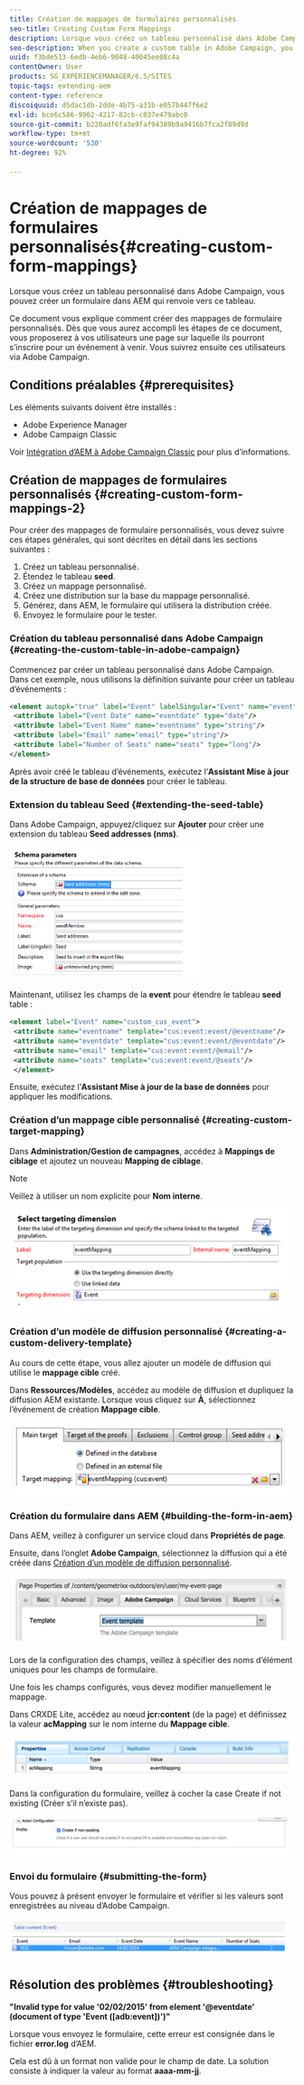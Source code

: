 ```yaml
---
title: Création de mappages de formulaires personnalisés
seo-title: Creating Custom Form Mappings
description: Lorsque vous créez un tableau personnalisé dans Adobe Campaign, vous pouvez créer un formulaire dans AEM qui renvoie vers ce tableau.
seo-description: When you create a custom table in Adobe Campaign, you may want to build a form in AEM that maps to that custom table
uuid: f3bde513-6edb-4eb6-9048-40045ee08c4a
contentOwner: User
products: SG_EXPERIENCEMANAGER/6.5/SITES
topic-tags: extending-aem
content-type: reference
discoiquuid: d5dac1db-2dde-4b75-a31b-e057b447f6e2
exl-id: bce6c586-9962-4217-82cb-c837e479abc0
source-git-commit: b220adf6fa3e9faf94389b9a9416b7fca2f89d9d
workflow-type: tm+mt
source-wordcount: '530'
ht-degree: 92%

---
```


# Création de mappages de formulaires personnalisés{#creating-custom-form-mappings}

Lorsque vous créez un tableau personnalisé dans Adobe Campaign, vous pouvez créer un formulaire dans AEM qui renvoie vers ce tableau.

Ce document vous explique comment créer des mappages de formulaire personnalisés. Dès que vous aurez accompli les étapes de ce document, vous proposerez à vos utilisateurs une page sur laquelle ils pourront s’inscrire pour un événement à venir. Vous suivrez ensuite ces utilisateurs via Adobe Campaign.

## Conditions préalables {#prerequisites}

Les éléments suivants doivent être installés :

* Adobe Experience Manager
* Adobe Campaign Classic

Voir [Intégration d’AEM à Adobe Campaign Classic](/help/sites-administering/campaignonpremise.md) pour plus d’informations.

## Création de mappages de formulaires personnalisés {#creating-custom-form-mappings-2}

Pour créer des mappages de formulaire personnalisés, vous devez suivre ces étapes générales, qui sont décrites en détail dans les sections suivantes :

1. Créez un tableau personnalisé.
1. Étendez le tableau **seed**.
1. Créez un mappage personnalisé.
1. Créez une distribution sur la base du mappage personnalisé.
1. Générez, dans AEM, le formulaire qui utilisera la distribution créée.
1. Envoyez le formulaire pour le tester.

### Création du tableau personnalisé dans Adobe Campaign {#creating-the-custom-table-in-adobe-campaign}

Commencez par créer un tableau personnalisé dans Adobe Campaign. Dans cet exemple, nous utilisons la définition suivante pour créer un tableau d’événements :

```xml
<element autopk="true" label="Event" labelSingular="Event" name="event">
 <attribute label="Event Date" name="eventdate" type="date"/>
 <attribute label="Event Name" name="eventname" type="string"/>
 <attribute label="Email" name="email" type="string"/>
 <attribute label="Number of Seats" name="seats" type="long"/>
</element>
```

Après avoir créé le tableau d’événements, exécutez l’**Assistant Mise à jour de la structure de base de données** pour créer le tableau.

### Extension du tableau Seed {#extending-the-seed-table}

Dans Adobe Campaign, appuyez/cliquez sur **Ajouter** pour créer une extension du tableau **Seed addresses (nms)**.

![chlimage_1-194](assets/chlimage_1-194.png)

Maintenant, utilisez les champs de la **event** pour étendre le tableau **seed** table :

```xml
<element label="Event" name="custom_cus_event">
 <attribute name="eventname" template="cus:event:event/@eventname"/>
 <attribute name="eventdate" template="cus:event:event/@eventdate"/>
 <attribute name="email" template="cus:event:event/@email"/>
 <attribute name="seats" template="cus:event:event/@seats"/>
 </element>
```

Ensuite, exécutez l’**Assistant Mise à jour de la base de données** pour appliquer les modifications.

### Création d’un mappage cible personnalisé {#creating-custom-target-mapping}

Dans **Administration/Gestion de campagnes**, accédez à **Mappings de ciblage** et ajoutez un nouveau **Mapping de ciblage**.

>[!NOTE]
>
>Veillez à utiliser un nom explicite pour **Nom interne**.

![chlimage_1-195](assets/chlimage_1-195.png)

### Création d’un modèle de diffusion personnalisé {#creating-a-custom-delivery-template}

Au cours de cette étape, vous allez ajouter un modèle de diffusion qui utilise le **mappage cible** créé.

Dans **Ressources/Modèles**, accédez au modèle de diffusion et dupliquez la diffusion AEM existante. Lorsque vous cliquez sur **À**, sélectionnez l’événement de création **Mappage cible**.

![chlimage_1-196](assets/chlimage_1-196.png)

### Création du formulaire dans AEM {#building-the-form-in-aem}

Dans AEM, veillez à configurer un service cloud dans **Propriétés de page**.

Ensuite, dans l’onglet **Adobe Campaign**, sélectionnez la diffusion qui a été créée dans [Création d’un modèle de diffusion personnalisé](#creating-a-custom-delivery-template).

![chlimage_1-197](assets/chlimage_1-197.png)

Lors de la configuration des champs, veillez à spécifier des noms d’élément uniques pour les champs de formulaire.

Une fois les champs configurés, vous devez modifier manuellement le mappage.

Dans CRXDE Lite, accédez au nœud **jcr:content** (de la page) et définissez la valeur **acMapping** sur le nom interne du **Mappage cible**.

![chlimage_1-198](assets/chlimage_1-198.png)

Dans la configuration du formulaire, veillez à cocher la case Create if not existing (Créer s’il n’existe pas).

![chlimage_1-199](assets/chlimage_1-199.png)

### Envoi du formulaire {#submitting-the-form}

Vous pouvez à présent envoyer le formulaire et vérifier si les valeurs sont enregistrées au niveau d’Adobe Campaign.

![chlimage_1-200](assets/chlimage_1-200.png)

## Résolution des problèmes {#troubleshooting}

**&quot;Invalid type for value &#39;02/02/2015&#39; from element &#39;@eventdate&#39; (document of type &#39;Event ([adb:event])&#39;)&quot;**

Lorsque vous envoyez le formulaire, cette erreur est consignée dans le fichier **error.log** d’AEM.

Cela est dû à un format non valide pour le champ de date. La solution consiste à indiquer la valeur au format **aaaa-mm-jj**.
